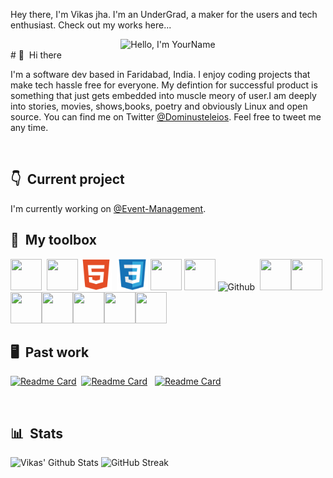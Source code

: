 Hey there, I'm Vikas jha. I'm an UnderGrad, a maker for the users and tech enthusiast. Check out my works here...
<div align="center"><img src="https://readme-typing-svg.herokuapp.com?font=VT323&weight=400&size=40&pause=1000&color=FFFFFFFF&background=000000FF&center=true&width=1100&height=75&lines=Hello+I'm+Vikas+Jha...;An+aspiring+Dev" alt="Hello, I'm YourName"></div>
# 👋 &nbsp;Hi there

I'm a software dev based in Faridabad, India. I enjoy coding projects that make tech hassle free for everyone. My defintion for successful product is something that just gets embedded into muscle meory of user.I am deeply into stories, movies, shows,books, poetry and obviously Linux and open source. You can find me on Twitter [@Dominusteleios](https://twitter.com/dominusteleios). Feel free to tweet me any time.

&nbsp;

## 👇 &nbsp;Current project

I'm currently working on [@Event-Management](https://github.com/vijha742/Event-Management-project).
&nbsp;
## 🧰 &nbsp;My toolbox

<img src="https://cdn.jsdelivr.net/gh/devicons/devicon@latest/icons/sqlite/sqlite-original.svg" width="50" height="50"/> &nbsp;<img src="https://cdn.jsdelivr.net/gh/devicons/devicon@latest/icons/java/java-original.svg" width="50" height="50"/>&nbsp;<img  src="https://raw.githubusercontent.com/devicons/devicon/1119b9f84c0290e0f0b38982099a2bd027a48bf1/icons/html5/html5-plain.svg" alt="HTML5" width="50" height="50"/> &nbsp;<img  src="https://raw.githubusercontent.com/devicons/devicon/1119b9f84c0290e0f0b38982099a2bd027a48bf1/icons/css3/css3-original.svg" alt="CSS3" width="50" height="50"/>&nbsp;<img src="https://cdn.jsdelivr.net/gh/devicons/devicon@latest/icons/linux/linux-original.svg" width="50" height="50"/>&nbsp;<img src="https://cdn.jsdelivr.net/gh/devicons/devicon@latest/icons/neovim/neovim-original.svg" width="50" height="50"/>&nbsp;<img  src="https://github.com/CyrisXD/CyrisXD/raw/master/assets/Github.png" alt="Github"/> &nbsp;<img src="https://cdn.jsdelivr.net/gh/devicons/devicon@latest/icons/python/python-original.svg" width="50" height="50"/><img src="https://cdn.jsdelivr.net/gh/devicons/devicon@latest/icons/bash/bash-original.svg" width="50" height="50"/>&nbsp;<img src="https://cdn.jsdelivr.net/gh/devicons/devicon@latest/icons/git/git-plain.svg" width="50" height="50"/><img src="https://cdn.jsdelivr.net/gh/devicons/devicon@latest/icons/spring/spring-original-wordmark.svg" width="50" height="50"/><img src="https://cdn.jsdelivr.net/gh/devicons/devicon@latest/icons/postman/postman-plain.svg" width="50" height="50"/><img src="https://cdn.jsdelivr.net/gh/devicons/devicon@latest/icons/postgresql/postgresql-plain-wordmark.svg" width="50" height="50"/><img src="https://cdn.jsdelivr.net/gh/devicons/devicon@latest/icons/supabase/supabase-original.svg" width="50" height="50"/>
&nbsp;

## 🖥 &nbsp;Past work

[![Readme Card](https://github-readme-stats.vercel.app/api/pin/?username=Vijha742&repo=TaskMate&bg_color=0d1116&title_color=ce09ec&text_color=a4aacb&icon_color=007ec6)](https://github.com/Vijha742/TaskMate)  &nbsp;[![Readme Card](https://github-readme-stats.vercel.app/api/pin/?username=Vijha742&repo=Java_MOOC&bg_color=0d1116&title_color=ce09ec&text_color=a4aacb&icon_color=007ec6)](https://github.com/Vijha742/Java_MOOC) &nbsp; [![Readme Card](https://github-readme-stats.vercel.app/api/pin/?username=Vijha742&repo=Event-Management-project&bg_color=0d1116&title_color=ce09ec&text_color=a4aacb&icon_color=007ec6)](https://github.com/Vijha742/Event-Management-project)

&nbsp;

## 📊 &nbsp;Stats
![Vikas' Github Stats](https://github-readme-stats.vercel.app/api?username=Vijha742&hide=contribs,prs&show_icons=true&bg_color=0d1116&title_color=ce09ec&text_color=a4aacb&icon_color=007ec6)
![GitHub Streak](https://github-readme-streak-stats.herokuapp.com/?user=Vijha742&theme=dark&count_private=true&bg_color=0d1116&title_color=ce09ec&text_color=a4aacb&icon_color=007ec6)

